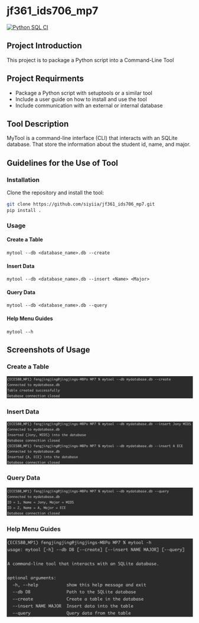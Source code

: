 # jf361_ids706_mp7
[![Python SQL CI](https://github.com/siyiia/jf361_ids706_mp7/actions/workflows/cicd.yml/badge.svg)](https://github.com/siyiia/jf361_ids706_mp7/actions/workflows/cicd.yml)

## Project Introduction
This project is to package a Python script into a Command-Line Tool


## Project Requirments
- Package a Python script with setuptools or a similar tool
- Include a user guide on how to install and use the tool
- Include communication with an external or internal database

## Tool Description
MyTool is a command-line interface (CLI) that interacts with an SQLite database.
That store the information about the student id, name, and major.

## Guidelines for the Use of Tool
### Installation
Clone the repository and install the tool:
```bash
git clone https://github.com/siyiia/jf361_ids706_mp7.git
pip install .
```

### Usage
#### Create a Table
```
mytool --db <database_name>.db --create
```
#### Insert Data
```
mytool --db <database_name>.db --insert <Name> <Major>
```
#### Query Data
```
mytool --db <database_name>.db --query
```
#### Help Menu Guides
```
mytool --h
```

## Screenshots of Usage
### Create a Table
<p>
  <img width="600" src="screenshots/create.png" />
</p>

### Insert Data
<p>
  <img width="600" src="screenshots/insert.png" />
</p>

### Query Data
<p>
  <img width="600" src="screenshots/query.png" />
</p>

### Help Menu Guides
<p>
  <img width="600" src="screenshots/help.png" />
</p>